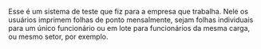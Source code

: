 Esse é um sistema de teste que fiz para a empresa que trabalha. Nele os usuários imprimem folhas de ponto mensalmente, sejam folhas individuais para um único funcionário ou em lote para funcionários da mesma carga, ou mesmo setor, por exemplo.
